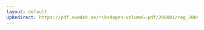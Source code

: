 ```yaml
---
layout: default
UpRedirect: https://pdf.swedeb.se/riksdagen-volumeG-pdf/200001/reg_200001/reg_200001_0030.pdf
---
```

